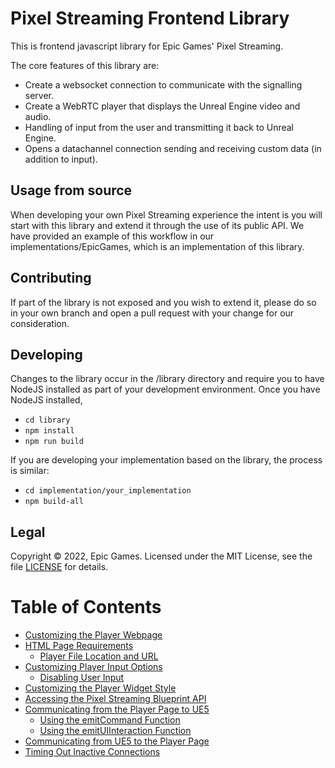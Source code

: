 # Pixel Streaming Frontend Library

This is frontend javascript library for Epic Games' Pixel Streaming. 


The core features of this library are:

- Create a websocket connection to communicate with the signalling server.
- Create a WebRTC player that displays the Unreal Engine video and audio.
- Handling of input from the user and transmitting it back to Unreal Engine.
- Opens a datachannel connection sending and receiving custom data (in addition to input).

## Usage from source

When developing your own Pixel Streaming experience the intent is you will start with this library and extend it through the use of 
its public API. We have provided an example of this workflow in our implementations/EpicGames, which is an implementation of this library.

## Contributing

If part of the library is not exposed and you wish to extend it, please do so in your own branch and open a pull request with your change for our consideration.

## Developing

Changes to the library occur in the /library directory and require you to have NodeJS installed as part of your development environment.
Once you have NodeJS installed, 

- `cd library`
- `npm install`
- `npm run build`


If you are developing your implementation based on the library, the process is similar:


- `cd implementation/your_implementation`
- `npm build-all`


## Legal

Copyright &copy; 2022, Epic Games. Licensed under the MIT License, see the file [LICENSE](./LICENSE) for details.

# Table of Contents
- [Customizing the Player Webpage](Docs\Customizing%20the%20Player%20Webpage.md)
- [HTML Page Requirements](Docs\HTML%20Page%20Requirements.md)
  - [Player File Location and URL](Docs\HTML%20Page%20Requirements.md)
- [Customizing Player Input Options](Docs/Customizing%20Player%20Input%20Options.md)
  - [Disabling User Input](Docs/Customizing%20Player%20Input%20Options.md)
- [Customizing the Player Widget Style](Docs/Customizing%20the%20Player%20Widget%20Style.md)
- [Accessing the Pixel Streaming Blueprint API](Docs/Accessing%20the%20Pixel%20Streaming%20Blueprint%20API.md)
- [Communicating from the Player Page to UE5](Docs/Communicating%20from%20the%20Player%20Page%20to%20UE5.md)
  - [Using the emitCommand Function](Docs/Communicating%20from%20the%20Player%20Page%20to%20UE5.md)
  - [Using the emitUIInteraction Function](Docs/Communicating%20from%20the%20Player%20Page%20to%20UE5.md)
- [Communicating from UE5 to the Player Page](Docs/Communicating%20from%20UE5%20to%20the%20Player%20Page.md)
- [Timing Out Inactive Connections](Docs/Timing%20Out%20Inactive%20Connections.md)



